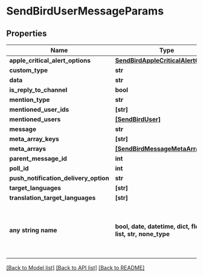 # SendBirdUserMessageParams


## Properties
Name | Type | Description | Notes
------------ | ------------- | ------------- | -------------
**apple_critical_alert_options** | [**SendBirdAppleCriticalAlertOptions**](SendBirdAppleCriticalAlertOptions.md) |  | [optional] 
**custom_type** | **str** |  | [optional] 
**data** | **str** |  | [optional] 
**is_reply_to_channel** | **bool** |  | [optional] 
**mention_type** | **str** |  | [optional] 
**mentioned_user_ids** | **[str]** |  | [optional] 
**mentioned_users** | [**[SendBirdUser]**](SendBirdUser.md) |  | [optional] 
**message** | **str** |  | [optional] 
**meta_array_keys** | **[str]** |  | [optional] 
**meta_arrays** | [**[SendBirdMessageMetaArray]**](SendBirdMessageMetaArray.md) |  | [optional] 
**parent_message_id** | **int** |  | [optional] 
**poll_id** | **int** |  | [optional] 
**push_notification_delivery_option** | **str** |  | [optional] 
**target_languages** | **[str]** |  | [optional] 
**translation_target_languages** | **[str]** |  | [optional] 
**any string name** | **bool, date, datetime, dict, float, int, list, str, none_type** | any string name can be used but the value must be the correct type | [optional]

[[Back to Model list]](../README.md#documentation-for-models) [[Back to API list]](../README.md#documentation-for-api-endpoints) [[Back to README]](../README.md)


